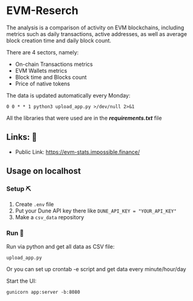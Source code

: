# EVM-Reserch

The analysis is a comparison of activity on EVM blockchains, including metrics such as daily transactions, active addresses, as well as average block creation time and daily block count.

There are 4 sectors, namely:

- On-chain Transactions metrics
- EVM Wallets metrics
- Block time and Blocks count
- Price of native tokens

The data is updated automatically every Monday:

```basg
0 0 * * 1 python3 upload_app.py >/dev/null 2>&1
```

All the libraries that were used are in the ***requirements.txt*** file 

## Links: 🥳

- Public Link: https://evm-stats.impossible.finance/


## Usage on localhost

### Setup ⛏️

1. Create `.env` file
2. Put your Dune API key there like `DUNE_API_KEY = "YOUR_API_KEY"`
3. Make a `csv_data` repository

### Run 🤖

Run via python and get all data as CSV file:
```basg
upload_app.py
```

Or you can set up crontab -e script and get data every minute/hour/day

Start the UI:
```basg
gunicorn app:server -b:8080
```